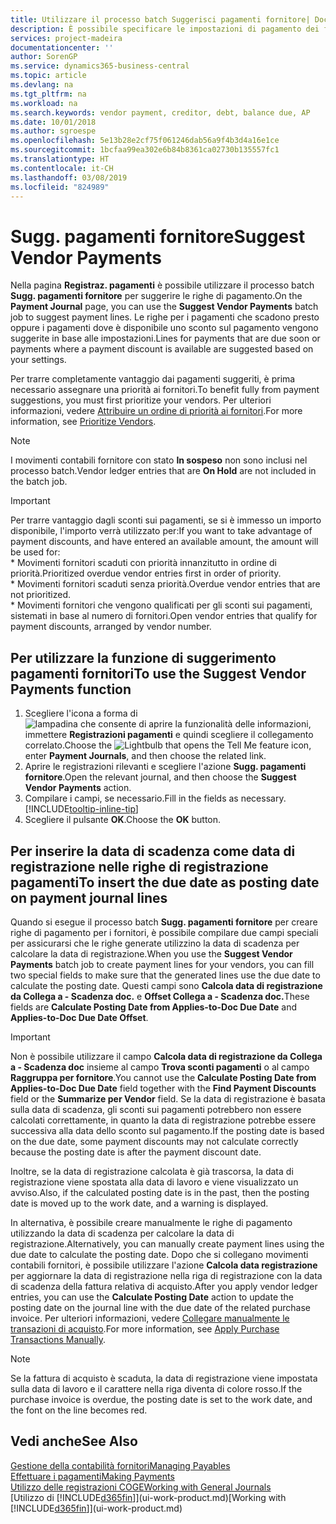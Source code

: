```yaml
---
title: Utilizzare il processo batch Suggerisci pagamenti fornitore| Documenti Microsoft
description: È possibile specificare le impostazioni di pagamento dei fornitori per ottenere suggerimenti o proposte per pagamenti in scadenza oppure per cui è disponibile uno sconto.
services: project-madeira
documentationcenter: ''
author: SorenGP
ms.service: dynamics365-business-central
ms.topic: article
ms.devlang: na
ms.tgt_pltfrm: na
ms.workload: na
ms.search.keywords: vendor payment, creditor, debt, balance due, AP
ms.date: 10/01/2018
ms.author: sgroespe
ms.openlocfilehash: 5e13b28e2cf75f061246dab56a9f4b3d4a16e1ce
ms.sourcegitcommit: 1bcfaa99ea302e6b84b8361ca02730b135557fc1
ms.translationtype: HT
ms.contentlocale: it-CH
ms.lasthandoff: 03/08/2019
ms.locfileid: "824989"
---
```

# <a name="suggest-vendor-payments"></a><span data-ttu-id="a536c-103">Sugg. pagamenti fornitore</span><span class="sxs-lookup"><span data-stu-id="a536c-103">Suggest Vendor Payments</span></span>
<span data-ttu-id="a536c-104">Nella pagina **Registraz. pagamenti** è possibile utilizzare il processo batch **Sugg. pagamenti fornitore** per suggerire le righe di pagamento.</span><span class="sxs-lookup"><span data-stu-id="a536c-104">On the **Payment Journal** page, you can use the **Suggest Vendor Payments** batch job to suggest payment lines.</span></span> <span data-ttu-id="a536c-105">Le righe per i pagamenti che scadono presto oppure i pagamenti dove è disponibile uno sconto sul pagamento vengono suggerite in base alle impostazioni.</span><span class="sxs-lookup"><span data-stu-id="a536c-105">Lines for payments that are due soon or payments where a payment discount is available are suggested based on your settings.</span></span>

<span data-ttu-id="a536c-106">Per trarre completamente vantaggio dai pagamenti suggeriti, è prima necessario assegnare una priorità ai fornitori.</span><span class="sxs-lookup"><span data-stu-id="a536c-106">To benefit fully from payment suggestions, you must first prioritize your vendors.</span></span> <span data-ttu-id="a536c-107">Per ulteriori informazioni, vedere [Attribuire un ordine di priorità ai fornitori](purchasing-how-prioritize-vendors.md).</span><span class="sxs-lookup"><span data-stu-id="a536c-107">For more information, see [Prioritize Vendors](purchasing-how-prioritize-vendors.md).</span></span>  

> [!NOTE]  
> <span data-ttu-id="a536c-108">I movimenti contabili fornitore con stato **In sospeso** non sono inclusi nel processo batch.</span><span class="sxs-lookup"><span data-stu-id="a536c-108">Vendor ledger entries that are **On Hold** are not included in the batch job.</span></span>  

> [!IMPORTANT]  
>   <span data-ttu-id="a536c-109">Per trarre vantaggio dagli sconti sui pagamenti, se si è immesso un importo disponibile, l'importo verrà utilizzato per:</span><span class="sxs-lookup"><span data-stu-id="a536c-109">If you want to take advantage of payment discounts, and have entered an available amount, the amount will be used for:</span></span>  
    * <span data-ttu-id="a536c-110">Movimenti fornitori scaduti con priorità innanzitutto in ordine di priorità.</span><span class="sxs-lookup"><span data-stu-id="a536c-110">Prioritized overdue vendor entries first in order of priority.</span></span>   
    * <span data-ttu-id="a536c-111">Movimenti fornitori scaduti senza priorità.</span><span class="sxs-lookup"><span data-stu-id="a536c-111">Overdue vendor entries that are not prioritized.</span></span>  
    * <span data-ttu-id="a536c-112">Movimenti fornitori che vengono qualificati per gli sconti sui pagamenti, sistemati in base al numero di fornitori.</span><span class="sxs-lookup"><span data-stu-id="a536c-112">Open vendor entries that qualify for payment discounts, arranged by vendor number.</span></span>  

## <a name="to-use-the-suggest-vendor-payments-function"></a><span data-ttu-id="a536c-113">Per utilizzare la funzione di suggerimento pagamenti fornitori</span><span class="sxs-lookup"><span data-stu-id="a536c-113">To use the Suggest Vendor Payments function</span></span>
1. <span data-ttu-id="a536c-114">Scegliere l'icona a forma di ![lampadina che consente di aprire la funzionalità delle informazioni](media/ui-search/search_small.png "Informazioni sull'operazione che si desidera eseguire"), immettere **Registrazioni pagamenti** e quindi scegliere il collegamento correlato.</span><span class="sxs-lookup"><span data-stu-id="a536c-114">Choose the ![Lightbulb that opens the Tell Me feature](media/ui-search/search_small.png "Tell me what you want to do") icon, enter **Payment Journals**, and then choose the related link.</span></span>  
2. <span data-ttu-id="a536c-115">Aprire le registrazioni rilevanti e scegliere l'azione **Sugg. pagamenti fornitore**.</span><span class="sxs-lookup"><span data-stu-id="a536c-115">Open the relevant journal, and then choose the **Suggest Vendor Payments** action.</span></span>  
3. <span data-ttu-id="a536c-116">Compilare i campi, se necessario.</span><span class="sxs-lookup"><span data-stu-id="a536c-116">Fill in the fields as necessary.</span></span> [!INCLUDE[tooltip-inline-tip](includes/tooltip-inline-tip_md.md)]  
4. <span data-ttu-id="a536c-117">Scegliere il pulsante **OK**.</span><span class="sxs-lookup"><span data-stu-id="a536c-117">Choose the **OK** button.</span></span>  

## <a name="to-insert-the-due-date-as-posting-date-on-payment-journal-lines"></a><span data-ttu-id="a536c-118">Per inserire la data di scadenza come data di registrazione nelle righe di registrazione pagamenti</span><span class="sxs-lookup"><span data-stu-id="a536c-118">To insert the due date as posting date on payment journal lines</span></span>
<span data-ttu-id="a536c-119">Quando si esegue il processo batch **Sugg. pagamenti fornitore** per creare righe di pagamento per i fornitori, è possibile compilare due campi speciali per assicurarsi che le righe generate utilizzino la data di scadenza per calcolare la data di registrazione.</span><span class="sxs-lookup"><span data-stu-id="a536c-119">When you use the **Suggest Vendor Payments** batch job to create payment lines for your vendors, you can fill two special fields to make sure that the generated lines use the due date to calculate the posting date.</span></span> <span data-ttu-id="a536c-120">Questi campi sono **Calcola data di registrazione da Collega a - Scadenza doc.** e **Offset Collega a - Scadenza doc.**</span><span class="sxs-lookup"><span data-stu-id="a536c-120">These fields are **Calculate Posting Date from Applies-to-Doc Due Date** and **Applies-to-Doc Due Date Offset**.</span></span>  

> [!IMPORTANT]  
>   <span data-ttu-id="a536c-121">Non è possibile utilizzare il campo **Calcola data di registrazione da Collega a - Scadenza doc** insieme al campo **Trova sconti pagamenti** o al campo **Raggruppa per fornitore**.</span><span class="sxs-lookup"><span data-stu-id="a536c-121">You cannot use the **Calculate Posting Date from Applies-to-Doc Due Date** field together with the **Find Payment Discounts** field or the **Summarize per Vendor** field.</span></span> <span data-ttu-id="a536c-122">Se la data di registrazione è basata sulla data di scadenza, gli sconti sui pagamenti potrebbero non essere calcolati correttamente, in quanto la data di registrazione potrebbe essere successiva alla data dello sconto sul pagamento.</span><span class="sxs-lookup"><span data-stu-id="a536c-122">If the posting date is based on the due date, some payment discounts may not calculate correctly because the posting date is after the payment discount date.</span></span>  

<span data-ttu-id="a536c-123">Inoltre, se la data di registrazione calcolata è già trascorsa, la data di registrazione viene spostata alla data di lavoro e viene visualizzato un avviso.</span><span class="sxs-lookup"><span data-stu-id="a536c-123">Also, if the calculated posting date is in the past, then the posting date is moved up to the work date, and a warning is displayed.</span></span>  

<span data-ttu-id="a536c-124">In alternativa, è possibile creare manualmente le righe di pagamento utilizzando la data di scadenza per calcolare la data di registrazione.</span><span class="sxs-lookup"><span data-stu-id="a536c-124">Alternatively, you can manually create payment lines using the due date to calculate the posting date.</span></span> <span data-ttu-id="a536c-125">Dopo che si collegano movimenti contabili fornitori, è possibile utilizzare l'azione **Calcola data registrazione** per aggiornare la data di registrazione nella riga di registrazione con la data di scadenza della fattura relativa di acquisto.</span><span class="sxs-lookup"><span data-stu-id="a536c-125">After you apply vendor ledger entries, you can use the **Calculate Posting Date** action to update the posting date on the journal line with the due date of the related purchase invoice.</span></span> <span data-ttu-id="a536c-126">Per ulteriori informazioni, vedere [Collegare manualmente le transazioni di acquisto](payables-how-apply-purchase-transactions-manually.md).</span><span class="sxs-lookup"><span data-stu-id="a536c-126">For more information, see [Apply Purchase Transactions Manually](payables-how-apply-purchase-transactions-manually.md).</span></span>  

> [!NOTE]  
>   <span data-ttu-id="a536c-127">Se la fattura di acquisto è scaduta, la data di registrazione viene impostata sulla data di lavoro e il carattere nella riga diventa di colore rosso.</span><span class="sxs-lookup"><span data-stu-id="a536c-127">If the purchase invoice is overdue, the posting date is set to the work date, and the font on the line becomes red.</span></span>  

## <a name="see-also"></a><span data-ttu-id="a536c-128">Vedi anche</span><span class="sxs-lookup"><span data-stu-id="a536c-128">See Also</span></span>
[<span data-ttu-id="a536c-129">Gestione della contabilità fornitori</span><span class="sxs-lookup"><span data-stu-id="a536c-129">Managing Payables</span></span>](payables-manage-payables.md)  
[<span data-ttu-id="a536c-130">Effettuare i pagamenti</span><span class="sxs-lookup"><span data-stu-id="a536c-130">Making Payments</span></span>](payables-make-payments.md)  
[<span data-ttu-id="a536c-131">Utilizzo delle registrazioni COGE</span><span class="sxs-lookup"><span data-stu-id="a536c-131">Working with General Journals</span></span>](ui-work-general-journals.md)  
<span data-ttu-id="a536c-132">[Utilizzo di [!INCLUDE[d365fin](includes/d365fin_md.md)]](ui-work-product.md)</span><span class="sxs-lookup"><span data-stu-id="a536c-132">[Working with [!INCLUDE[d365fin](includes/d365fin_md.md)]](ui-work-product.md)</span></span>  

